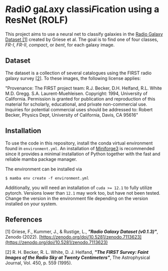 # *R*adi*O* ga*L*axy classi*F*ication using a ResNet (ROLF)

This project aims to use a neural net to classify galaxies in the
[Radio Galaxy Dataset [1]](https://zenodo.org/records/7120632) created by Griese et al.
The goal is to find one of four classes, *FR-I*, *FR-II*, *compact*, or *bent*,
for each galaxy image.


## Dataset

The dataset is a collection of several catalogues using the FIRST radio galaxy
survey [[2]](https://ui.adsabs.harvard.edu/abs/1995ApJ...450..559B/abstract).
To these images, the following license applies:

"Provenance: The FIRST project team: R.J. Becker, D.H. Helfand, R.L. White M.D. Gregg. S.A. Laurent-Muehleisen.
Copyright: 1994, University of California. Permission is granted for publication and reproduction of this material
for scholarly, educational, and private non-commercial use. Inquiries for potential commercial uses should be
addressed to: Robert Becker, Physics Dept, University of California, Davis, CA 95616"


## Installation

To use the code in this repository, install the conda virtual environment found in
`environment.yml`. An installation of [Miniforge3](https://github.com/conda-forge/miniforge) is recommended since
it provides a minimal installation of Python together with the fast and reliable mamba package
manager.

The environment can be installed via
```
$ mamba env create -f environment.yml
```

Additionally, you will need an installation of `cuda >= 12.1` to fully utilize pytorch.
Versions lower than `12.1` may work too, but have not been tested. Change the version
in the environment file depending on the version installed on your system.


## References
[1] Griese, F., Kummer, J., & Rustige, L., ***"Radio Galaxy Dataset (v0.1.3)"***, Zenodo (2022).
[https://zenodo.org/doi/10.5281/zenodo.7113623](https://zenodo.org/doi/10.5281/zenodo.7113623)

[2] R. H. Becker, R. L. White, D. J. Helfand, ***"The FIRST Survey: Faint Images of the Radio Sky at Twenty Centimeters"***,
The Astrophysical Journal, Vol. 450, p. 559 (1995).

